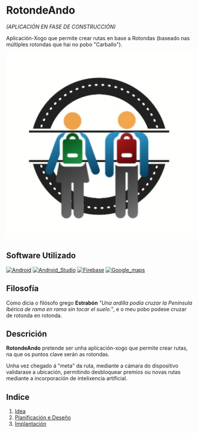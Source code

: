 # RotondeAndo 
*(APLICACIÓN EN FASE DE CONSTRUCCIÓN)*

Aplicación-Xogo que permite crear rutas en base a Rotondas (baseado nas múltiples rotondas que hai no pobo "Carballo").


 ![Logo RotondeAndo](img/icon.png)
 
 ## Software Utilizado
 
[![Android](https://img.shields.io/badge/Android-3DDC84?style=for-the-badge&logo=android&logoColor=white&labelColor=101010)]()
[![Android_Studio](https://img.shields.io/badge/Android_Studio-3DDC84?style=for-the-badge&logo=android-studio&logoColor=white&labelColor=101010)]()
[![Firebase](https://img.shields.io/badge/Firebase-FFCA28?style=for-the-badge&logo=firebase&logoColor=white&labelColor=101010)]()
[![Google_maps](https://img.shields.io/badge/google%20maps-blue?style=for-the-badge&logo=google-maps&logoColor=white&labelColor=101010)]()

## Filosofía
Como dicia o filósofo grego **Estrabón** *"Una ardilla podía cruzar la Península Ibérica de rama en rama sin tocar el suelo."*, e o meu pobo podese cruzar de rotonda en rotonda.

## Descrición
**RotondeAndo** pretende ser unha aplicación-xogo que permite crear rutas, na que os puntos clave serán as rotondas. 

Unha vez chegado á "meta" da ruta, mediante a cámara do dispositivo validarase a ubicación, permitindo desbloquear premios ou novas rutas mediante a incorporación de intelixencia artificial. 


## Indice
1. [Idea](/doc/idea.md)
2. [Planificación e Deseño](/doc/plan.md)
3. [Implantación](/doc/implantacion.md)

